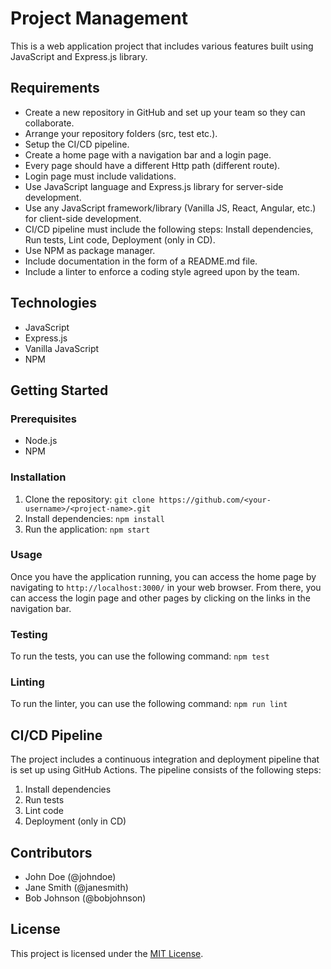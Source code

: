 
# Project Management

This is a web application project that includes various features built using JavaScript and Express.js library.

## Requirements

- Create a new repository in GitHub and set up your team so they can collaborate.
- Arrange your repository folders (src, test etc.).
- Setup the CI/CD pipeline.
- Create a home page with a navigation bar and a login page.
- Every page should have a different Http path (different route).
- Login page must include validations.
- Use JavaScript language and Express.js library for server-side development.
- Use any JavaScript framework/library (Vanilla JS, React, Angular, etc.) for client-side development.
- CI/CD pipeline must include the following steps: Install dependencies, Run tests, Lint code, Deployment (only in CD).
- Use NPM as package manager.
- Include documentation in the form of a README.md file.
- Include a linter to enforce a coding style agreed upon by the team.

## Technologies

- JavaScript
- Express.js
- Vanilla JavaScript
- NPM

## Getting Started

### Prerequisites

- Node.js
- NPM

### Installation

1. Clone the repository: `git clone https://github.com/<your-username>/<project-name>.git`
2. Install dependencies: `npm install`
3. Run the application: `npm start`

### Usage

Once you have the application running, you can access the home page by navigating to `http://localhost:3000/` in your web browser. From there, you can access the login page and other pages by clicking on the links in the navigation bar.

### Testing

To run the tests, you can use the following command: `npm test`

### Linting

To run the linter, you can use the following command: `npm run lint`

## CI/CD Pipeline

The project includes a continuous integration and deployment pipeline that is set up using GitHub Actions. The pipeline consists of the following steps:

1. Install dependencies
2. Run tests
3. Lint code
4. Deployment (only in CD)

## Contributors

- John Doe (@johndoe)
- Jane Smith (@janesmith)
- Bob Johnson (@bobjohnson)

## License

This project is licensed under the [MIT License](https://opensource.org/licenses/MIT).
